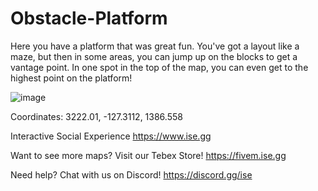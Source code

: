 # Obstacle-Platform

Here you have a platform that was great fun. You've got a layout like a maze, but then in some areas, you can jump up on the blocks to get a vantage point. In one spot in the top of the map, you can even get to the highest point on the platform!

![image](https://dunb17ur4ymx4.cloudfront.net/packages/images/4379739ca0396925da7729f9a0a3176324a8806e.jpg)

Coordinates: 3222.01, -127.3112, 1386.558

Interactive Social Experience
https://www.ise.gg

Want to see more maps? Visit our Tebex Store!
https://fivem.ise.gg

Need help? Chat with us on Discord!
https://discord.gg/ise
